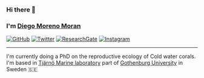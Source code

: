 ### Hi there 👋
### I'm [Diego Moreno Moran](https://github.com/ImDiegoMoreno)

[![GitHub](https://img.shields.io/badge/github-%23121011.svg?style=for-the-badge&logo=github&logoColor=white)](https://github.com/ImDiegoMoreno)
[![Twitter](https://img.shields.io/twitter/url)](https://x.com/ImDiegoMoreno)
[![ResearchGate](https://img.shields.io/badge/ResearchGate-00CCBB?style=for-the-badge&logo=ResearchGate&logoColor=white)](https://www.researchgate.net/profile/Diego-Moreno-Moran)
[![Instagram](https://img.shields.io/badge/Instagram-%23E4405F.svg?style=for-the-badge&logo=Instagram&logoColor=white)](https://www.instagram.com/imdiegomoreno)

---

I'm currently doing a PhD on the reproductive ecology of Cold water corals. I'm based in [Tjärnö Marine laboratory](https://www.gu.se/en/tjarno) part of [Gothenburg University](https://www.gu.se/en/about/find-staff/diegomorenomoran) in Sweden :sweden: 

